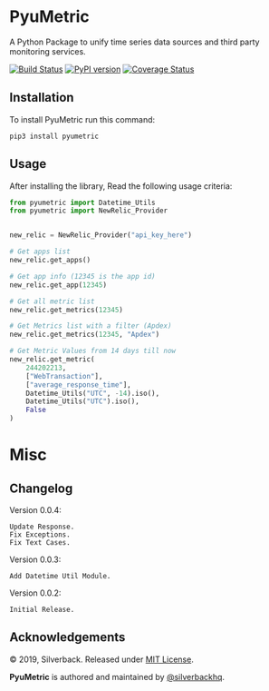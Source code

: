 PyuMetric
=========

A Python Package to unify time series data sources and third party monitoring services.

[![Build Status](https://travis-ci.org/silverbackhq/pyumetric.svg?branch=master)](https://travis-ci.org/silverbackhq/pyumetric)
[![PyPI version](https://badge.fury.io/py/pyumetric.svg)](https://badge.fury.io/py/pyumetric)
[![Coverage Status](https://coveralls.io/repos/github/silverbackhq/pyumetric/badge.svg?branch=master)](https://coveralls.io/github/silverbackhq/pyumetric?branch=master)

Installation
------------
To install PyuMetric run this command:
```
pip3 install pyumetric
```

Usage
-----
After installing the library, Read the following usage criteria:

```python
from pyumetric import Datetime_Utils
from pyumetric import NewRelic_Provider


new_relic = NewRelic_Provider("api_key_here")

# Get apps list
new_relic.get_apps()

# Get app info (12345 is the app id)
new_relic.get_app(12345)

# Get all metric list
new_relic.get_metrics(12345)

# Get Metrics list with a filter (Apdex)
new_relic.get_metrics(12345, "Apdex")

# Get Metric Values from 14 days till now
new_relic.get_metric(
    244202213,
    ["WebTransaction"],
    ["average_response_time"],
    Datetime_Utils("UTC", -14).iso(),
    Datetime_Utils("UTC").iso(),
    False
)
```

Misc
====

Changelog
---------
Version 0.0.4:
```
Update Response.
Fix Exceptions.
Fix Text Cases.
```

Version 0.0.3:
```
Add Datetime Util Module.
```

Version 0.0.2:
```
Initial Release.
```

Acknowledgements
----------------

© 2019, Silverback. Released under [MIT License](https://opensource.org/licenses/mit-license.php).

**PyuMetric** is authored and maintained by [@silverbackhq](http://github.com/silverbackhq).
